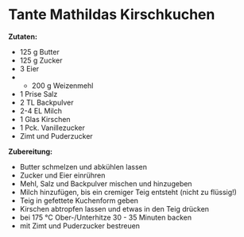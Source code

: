 # Tante Mathildas Kirschkuchen

**Zutaten:**

- 125 g Butter
- 125 g Zucker
- 3 Eier
- - 200 g Weizenmehl
- 1 Prise Salz
- 2 TL Backpulver
- 2-4 EL Milch
- 1 Glas Kirschen
- 1 Pck. Vanillezucker
- Zimt und Puderzucker

**Zubereitung:**

- Butter schmelzen und abkühlen lassen
- Zucker und Eier einrühren
- Mehl, Salz und Backpulver mischen und hinzugeben
- Milch hinzufügen, bis ein cremiger Teig entsteht (nicht zu flüssig!)
- Teig in gefettete Kuchenform geben
- Kirschen abtropfen lassen und etwas in den Teig drücken
- bei 175 °C Ober-/Unterhitze 30 - 35 Minuten backen
- mit Zimt und Puderzucker bestreuen
